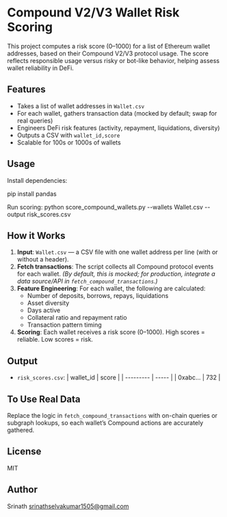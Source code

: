 # Compound V2/V3 Wallet Risk Scoring

This project computes a risk score (0–1000) for a list of Ethereum wallet addresses, based on their Compound V2/V3 protocol usage. The score reflects responsible usage versus risky or bot-like behavior, helping assess wallet reliability in DeFi.

## Features

- Takes a list of wallet addresses in `Wallet.csv`
- For each wallet, gathers transaction data (mocked by default; swap for real queries)
- Engineers DeFi risk features (activity, repayment, liquidations, diversity)
- Outputs a CSV with `wallet_id,score`
- Scalable for 100s or 1000s of wallets

## Usage

Install dependencies:

pip install pandas

Run scoring:
python score_compound_wallets.py --wallets Wallet.csv --output risk_scores.csv


## How it Works

1. **Input**: `Wallet.csv` — a CSV file with one wallet address per line (with or without a header).
2. **Fetch transactions**: The script collects all Compound protocol events for each wallet. *(By default, this is mocked; for production, integrate a data source/API in `fetch_compound_transactions`.)*
3. **Feature Engineering**: For each wallet, the following are calculated:
    - Number of deposits, borrows, repays, liquidations
    - Asset diversity
    - Days active
    - Collateral ratio and repayment ratio
    - Transaction pattern timing
4. **Scoring**: Each wallet receives a risk score (0–1000). High scores = reliable. Low scores = risk.

## Output

- `risk_scores.csv`:
    | wallet_id | score |
    | --------- | ----- |
    | 0xabc...  | 732   |

## To Use Real Data

Replace the logic in `fetch_compound_transactions` with on-chain queries or subgraph lookups, so each wallet’s Compound actions are accurately gathered.

## License

MIT

## Author

Srinath
srinathselvakumar1505@gmail.com
